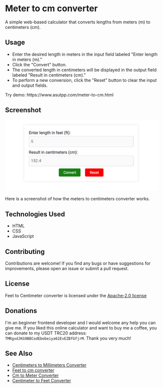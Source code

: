 # Meter to cm converter
<p>A simple web-based calculator that converts lengths from meters (m) to centimeters (cm).</p>
<h2>Usage</h2>
<ul>
<li>Enter the desired length in meters in the input field labeled "Enter length in meters (m)."</li>
<li>Click the "Convert" button.</li>
<li>The converted length in centimeters will be displayed in the output field labeled "Result in centimeters (cm)."</li>
<li>To perform a new conversion, click the "Reset" button to clear the input and output fields.</li>
</ul>
<p>Try demo: https://www.asutpp.com/meter-to-cm.html</p>
<h2>Screenshot</h2>
<p><img src="https://raw.githubusercontent.com/yury-makarov/feet-to-cm-converter/main/screenshot-of-the-feet-to-cm-converter.png" alt="Screenshot of the meters to cm converter"/></p>
<p>Here is a screenshot of how the meters to centimeters converter works.</p>
<h2>Technologies Used</h2>
<ul>
    <li> HTML</li>
   <li>  CSS</li>
    <li> JavaScript</li>
</ul>
<h2>Contributing</h2>
<p>Contributions are welcome! If you find any bugs or have suggestions for improvements, please open an issue or submit a pull request.</p>
<h2>License</h2>
<p>Feet to Centimeter converter is licensed under the <a href="https://github.com/yury-makarov/meter-to-cm-converter/blob/main/LICENSE">Apache-2.0 license</a></p>
<h2>Donations</h2>
<p>I'm an beginner frontend developer and I would welcome any help you can give me. If you liked this online calculator and want to buy me a coffee, you can donate to my USDT TRC20 address: <code>TMRgxdJKG9BBCodEbebeiya62EvEZBfGfjrM</code>. Thank you very much!</p>
<h2>See Also</h2>
<ul>
 <li><a href="https://github.com/yury-makarov/centimeters-to-millimeters-conversion">Centimeters to Millimeters Converter</a></li>
 <li><a href="https://github.com/yury-makarov/feet-to-cm-converter">Feet to cm converter</a></li>
 <li><a href="https://github.com/yury-makarov/cm-to-meter-converter">Cm to Meter Converter</a></li>
 <li><a href="https://github.com/yury-makarov/centimeter-to-feet-converter">Centimeter to Feet Converter</a></li>
</ul>
